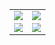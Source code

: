 
<!--
**eunrcn/eunrcn** is a ✨ _special_ ✨ repository because its `README.md` (this file) appears on your GitHub profile.

Here are some ideas to get you started:

- 🔭 I’m currently working on ...
- 🌱 I’m currently learning ...
- 👯 I’m looking to collaborate on ...
- 🤔 I’m looking for help with ...
- 💬 Ask me about ...
- 📫 How to reach me: ...
- 😄 Pronouns: ...
- ⚡ Fun fact: ...
-->




<table>
    <tr>
        <td>
            <img src="https://github-profile-trophy.vercel.app/?username=eunrcn&row=3&column=4&no-bg=true"/>
        </td>
        <td>
            <img src="https://github-readme-streak-stats.herokuapp.com/?user=eunrcn"/>
        </td> 
    </tr>
    <tr>
        <td>
            <img src="https://github-readme-stats.vercel.app/api?username=eunrcn&count_private=true&show_icons=true&theme=tokyonight"/>
        </td>
        <td>
            <img src="https://github-readme-stats.vercel.app/api/top-langs/?username=eunrcn&langs_count=10&layout=compact&hide=php,scss,css,html,batchfile,gherkin,freemarker,xslt,tsql,ruby"/>
        </td>
    </tr>
</table>
